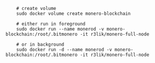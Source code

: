         # create volume
        sudo docker volume create monero-blockchain
     
        # either run in foreground
        sudo docker run --name monerod -v monero-blockchain:/root/.bitmonero -it r3lik/monero-full-node

        # or in background
        sudo docker run -d --name monerod -v monero-blockchain:/root/.bitmonero -it r3lik/monero-full-node
